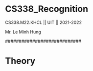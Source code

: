 # CS338_Recognition
CS338.M22.KHCL  ||  UIT   ||  2021-2022

Mr. Le Minh Hung

############################

# Theory
